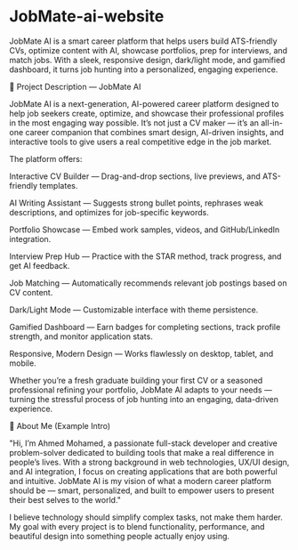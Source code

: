 # JobMate-ai-website
JobMate AI is a smart career platform that helps users build ATS-friendly CVs, optimize content with AI, showcase portfolios, prep for interviews, and match jobs. With a sleek, responsive design, dark/light mode, and gamified dashboard, it turns job hunting into a personalized, engaging experience. 

📄 Project Description — JobMate AI

JobMate AI is a next-generation, AI-powered career platform designed to help job seekers create, optimize, and showcase their professional profiles in the most engaging way possible.
It’s not just a CV maker — it’s an all-in-one career companion that combines smart design, AI-driven insights, and interactive tools to give users a real competitive edge in the job market.

The platform offers:

Interactive CV Builder — Drag-and-drop sections, live previews, and ATS-friendly templates.

AI Writing Assistant — Suggests strong bullet points, rephrases weak descriptions, and optimizes for job-specific keywords.

Portfolio Showcase — Embed work samples, videos, and GitHub/LinkedIn integration.

Interview Prep Hub — Practice with the STAR method, track progress, and get AI feedback.

Job Matching — Automatically recommends relevant job postings based on CV content.

Dark/Light Mode — Customizable interface with theme persistence.

Gamified Dashboard — Earn badges for completing sections, track profile strength, and monitor application stats.

Responsive, Modern Design — Works flawlessly on desktop, tablet, and mobile.

Whether you’re a fresh graduate building your first CV or a seasoned professional refining your portfolio, JobMate AI adapts to your needs — turning the stressful process of job hunting into an engaging, data-driven experience.

🧑 About Me (Example Intro)

"Hi, I’m Ahmed Mohamed, a passionate full-stack developer and creative problem-solver dedicated to building tools that make a real difference in people’s lives. With a strong background in web technologies, UX/UI design, and AI integration, I focus on creating applications that are both powerful and intuitive. JobMate AI is my vision of what a modern career platform should be — smart, personalized, and built to empower users to present their best selves to the world."

I believe technology should simplify complex tasks, not make them harder. My goal with every project is to blend functionality, performance, and beautiful design into something people actually enjoy using.
